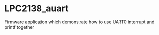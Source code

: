 # LPC2138_auart

Firmware application which demonstrate how to use UART0 interrupt and printf together
